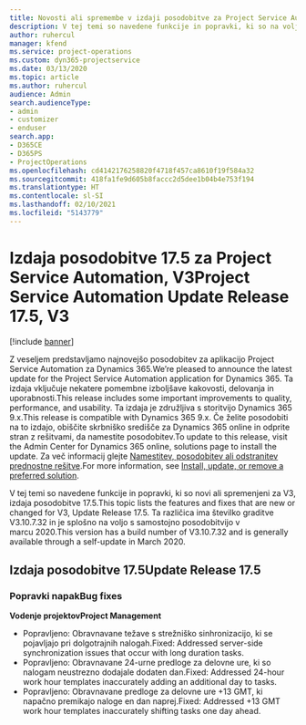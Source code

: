 ```yaml
---
title: Novosti ali spremembe v izdaji posodobitve za Project Service Automation 17.5, hitri popravek, V3
description: V tej temi so navedene funkcije in popravki, ki so na voljo za Project Service Automation V3, izdaja posodobitve 17.5.
author: ruhercul
manager: kfend
ms.service: project-operations
ms.custom: dyn365-projectservice
ms.date: 03/13/2020
ms.topic: article
ms.author: ruhercul
audience: Admin
search.audienceType:
- admin
- customizer
- enduser
search.app:
- D365CE
- D365PS
- ProjectOperations
ms.openlocfilehash: cd4142176258820f4718f457ca8610f19f584a32
ms.sourcegitcommit: 418fa1fe9d605b8faccc2d5dee1b04b4e753f194
ms.translationtype: HT
ms.contentlocale: sl-SI
ms.lasthandoff: 02/10/2021
ms.locfileid: "5143779"
---
```

# <a name="project-service-automation-update-release-175-v3"></a><span data-ttu-id="33585-103">Izdaja posodobitve 17.5 za Project Service Automation, V3</span><span class="sxs-lookup"><span data-stu-id="33585-103">Project Service Automation Update Release 17.5, V3</span></span>

[!include [banner](../includes/psa-now-project-operations.md)]

<span data-ttu-id="33585-104">Z veseljem predstavljamo najnovejšo posodobitev za aplikacijo Project Service Automation za Dynamics 365.</span><span class="sxs-lookup"><span data-stu-id="33585-104">We’re pleased to announce the latest update for the Project Service Automation application for Dynamics 365.</span></span> <span data-ttu-id="33585-105">Ta izdaja vključuje nekatere pomembne izboljšave kakovosti, delovanja in uporabnosti.</span><span class="sxs-lookup"><span data-stu-id="33585-105">This release includes some important improvements to quality, performance, and usability.</span></span>  <span data-ttu-id="33585-106">Ta izdaja je združljiva s storitvijo Dynamics 365 9.x.</span><span class="sxs-lookup"><span data-stu-id="33585-106">This release is compatible with Dynamics 365 9.x.</span></span> <span data-ttu-id="33585-107">Če želite posodobiti na to izdajo, obiščite skrbniško središče za Dynamics 365 online in odprite stran z rešitvami, da namestite posodobitev.</span><span class="sxs-lookup"><span data-stu-id="33585-107">To update to this release, visit the Admin Center for Dynamics 365 online, solutions page to install the update.</span></span> <span data-ttu-id="33585-108">Za več informacij glejte [Namestitev, posodobitev ali odstranitev prednostne rešitve](https://docs.microsoft.com/power-platform/admin/install-remove-preferred-solution).</span><span class="sxs-lookup"><span data-stu-id="33585-108">For more information, see [Install, update, or remove a preferred solution](https://docs.microsoft.com/power-platform/admin/install-remove-preferred-solution).</span></span>

<span data-ttu-id="33585-109">V tej temi so navedene funkcije in popravki, ki so novi ali spremenjeni za V3, izdaja posodobitve 17.5.</span><span class="sxs-lookup"><span data-stu-id="33585-109">This topic lists the features and fixes that are new or changed for V3, Update Release 17.5.</span></span> <span data-ttu-id="33585-110">Ta različica ima številko graditve V3.10.7.32 in je splošno na voljo s samostojno posodobitvijo v marcu 2020.</span><span class="sxs-lookup"><span data-stu-id="33585-110">This version has a build number of V3.10.7.32 and is generally available through a self-update in March 2020.</span></span>


## <a name="update-release-175"></a><span data-ttu-id="33585-111">Izdaja posodobitve 17.5</span><span class="sxs-lookup"><span data-stu-id="33585-111">Update Release 17.5</span></span>

### <a name="bug-fixes"></a><span data-ttu-id="33585-112">Popravki napak</span><span class="sxs-lookup"><span data-stu-id="33585-112">Bug fixes</span></span>


<span data-ttu-id="33585-113">**Vodenje projektov**</span><span class="sxs-lookup"><span data-stu-id="33585-113">**Project Management**</span></span>

- <span data-ttu-id="33585-114">Popravljeno: Obravnavane težave s strežniško sinhronizacijo, ki se pojavljajo pri dolgotrajnih nalogah.</span><span class="sxs-lookup"><span data-stu-id="33585-114">Fixed: Addressed server-side synchronization issues that occur with long duration tasks.</span></span>
- <span data-ttu-id="33585-115">Popravljeno: Obravnavane 24-urne predloge za delovne ure, ki so nalogam neustrezno dodajale dodaten dan.</span><span class="sxs-lookup"><span data-stu-id="33585-115">Fixed: Addressed 24-hour work hour templates inaccurately adding an additional day to tasks.</span></span>
- <span data-ttu-id="33585-116">Popravljeno: Obravnavane predloge za delovne ure +13 GMT, ki napačno premikajo naloge en dan naprej.</span><span class="sxs-lookup"><span data-stu-id="33585-116">Fixed: Addressed +13 GMT work hour templates inaccurately shifting tasks one day ahead.</span></span>

